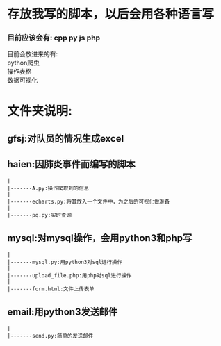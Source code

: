 # 存放我写的脚本，以后会用各种语言写  
###  目前应该会有: cpp py js php    
目前会放进来的有:  
	python爬虫  
	操作表格  
	数据可视化  

# 文件夹说明:  
##	gfsj:对队员的情况生成excel  
##	haien:因肺炎事件而编写的脚本
	|
	|-------A.py:操作爬取到的信息  
	|  
	|-------echarts.py:将其放入一个文件中，为之后的可视化做准备
	|  
	|-------pq.py:实时查询  

##	mysql:对mysql操作，会用python3和php写  
	|  
	|-------mysql.py:用python3对sql进行操作  
	|  
	|-------upload_file.php:用php对sql进行操作  
	|  
	|-------form.html:文件上传表单  
## 	email:用python3发送邮件  
	|  
	|-------send.py:简单的发送邮件  
